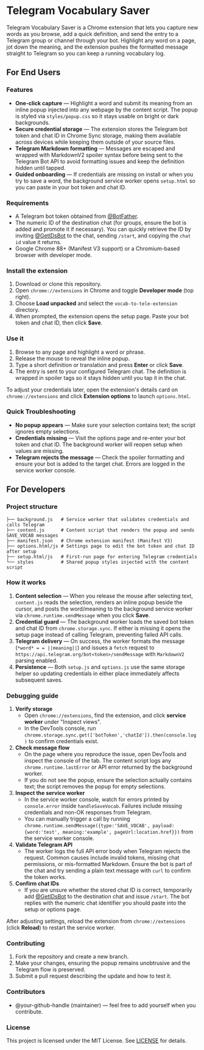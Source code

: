 # Telegram Vocabulary Saver

Telegram Vocabulary Saver is a Chrome extension that lets you capture new words as you browse, add a quick definition, and send the entry to a Telegram group or channel through your bot. Highlight any word on a page, jot down the meaning, and the extension pushes the formatted message straight to Telegram so you can keep a running vocabulary log.

## For End Users

### Features

- **One-click capture** &mdash; Highlight a word and submit its meaning from an inline popup injected into any webpage by the content script. The popup is styled via `styles/popup.css` so it stays usable on bright or dark backgrounds.
- **Secure credential storage** &mdash; The extension stores the Telegram bot token and chat ID in Chrome Sync storage, making them available across devices while keeping them outside of your source files.
- **Telegram Markdown formatting** &mdash; Messages are escaped and wrapped with MarkdownV2 spoiler syntax before being sent to the Telegram Bot API to avoid formatting issues and keep the definition hidden until tapped.
- **Guided onboarding** &mdash; If credentials are missing on install or when you try to save a word, the background service worker opens `setup.html` so you can paste in your bot token and chat ID.

### Requirements

- A Telegram bot token obtained from [@BotFather](https://core.telegram.org/bots/features#botfather).
- The numeric ID of the destination chat (for groups, ensure the bot is added and promote it if necessary). You can quickly
  retrieve the ID by inviting [@GetIDsBot](https://t.me/getidsbot) to the chat, sending `/start`, and copying the `chat id`
  value it returns.
- Google Chrome 88+ (Manifest V3 support) or a Chromium-based browser with developer mode.

### Install the extension

1. Download or clone this repository.
2. Open `chrome://extensions` in Chrome and toggle **Developer mode** (top right).
3. Choose **Load unpacked** and select the `vocab-to-tele-extension` directory.
4. When prompted, the extension opens the setup page. Paste your bot token and chat ID, then click **Save**.

### Use it

1. Browse to any page and highlight a word or phrase.
2. Release the mouse to reveal the inline popup.
3. Type a short definition or translation and press **Enter** or click **Save**.
4. The entry is sent to your configured Telegram chat. The definition is wrapped in spoiler tags so it stays hidden until you tap it in the chat.

To adjust your credentials later, open the extension's details card on `chrome://extensions` and click **Extension options** to launch `options.html`.

### Quick Troubleshooting

- **No popup appears** &mdash; Make sure your selection contains text; the script ignores empty selections.
- **Credentials missing** &mdash; Visit the options page and re-enter your bot token and chat ID. The background worker will reopen setup when values are missing.
- **Telegram rejects the message** &mdash; Check the spoiler formatting and ensure your bot is added to the target chat. Errors are logged in the service worker console.

## For Developers

### Project structure

```
├── background.js   # Service worker that validates credentials and calls Telegram
├── content.js      # Content script that renders the popup and sends SAVE_VOCAB messages
├── manifest.json   # Chrome extension manifest (Manifest V3)
├── options.html/js # Settings page to edit the bot token and chat ID after setup
├── setup.html/js   # First-run page for entering Telegram credentials
└── styles          # Shared popup styles injected with the content script
```

### How it works

1. **Content selection** &mdash; When you release the mouse after selecting text, `content.js` reads the selection, renders an inline popup beside the cursor, and posts the word/meaning to the background service worker via `chrome.runtime.sendMessage` when you click **Save**.
2. **Credential guard** &mdash; The background worker loads the saved bot token and chat ID from `chrome.storage.sync`. If either is missing it opens the setup page instead of calling Telegram, preventing failed API calls.
3. **Telegram delivery** &mdash; On success, the worker formats the message (`*word* = = ||meaning||`) and issues a `fetch` request to `https://api.telegram.org/bot<token>/sendMessage` with `MarkdownV2` parsing enabled.
4. **Persistence** &mdash; Both `setup.js` and `options.js` use the same storage helper so updating credentials in either place immediately affects subsequent saves.

### Debugging guide

1. **Verify storage**
   - Open `chrome://extensions`, find the extension, and click **service worker** under "Inspect views".
   - In the DevTools console, run `chrome.storage.sync.get(['botToken','chatId']).then(console.log)` to confirm credentials exist.
2. **Check message flow**
   - On the page where you reproduce the issue, open DevTools and inspect the console of the tab. The content script logs any `chrome.runtime.lastError` or API error returned by the background worker.
   - If you do not see the popup, ensure the selection actually contains text; the script removes the popup for empty selections.
3. **Inspect the service worker**
   - In the service worker console, watch for errors printed by `console.error` inside `handleSaveVocab`. Failures include missing credentials and non-OK responses from Telegram.
   - You can manually trigger a call by running `chrome.runtime.sendMessage({type:'SAVE_VOCAB', payload:{word:'test', meaning:'example', pageUrl:location.href}})` from the service worker console.
4. **Validate Telegram API**
   - The worker logs the full API error body when Telegram rejects the request. Common causes include invalid tokens, missing chat permissions, or mis-formatted Markdown. Ensure the bot is part of the chat and try sending a plain text message with `curl` to confirm the token works.
5. **Confirm chat IDs**
   - If you are unsure whether the stored chat ID is correct, temporarily add [@GetIDsBot](https://t.me/getidsbot) to the destination chat and issue `/start`. The bot replies with the numeric chat identifier you should paste into the setup or options page.

After adjusting settings, reload the extension from `chrome://extensions` (click **Reload**) to restart the service worker.

### Contributing

1. Fork the repository and create a new branch.
2. Make your changes, ensuring the popup remains unobtrusive and the Telegram flow is preserved.
3. Submit a pull request describing the update and how to test it.

### Contributors

- @your-github-handle (maintainer) &mdash; feel free to add yourself when you contribute.

### License

This project is licensed under the MIT License. See [LICENSE](LICENSE) for details.
